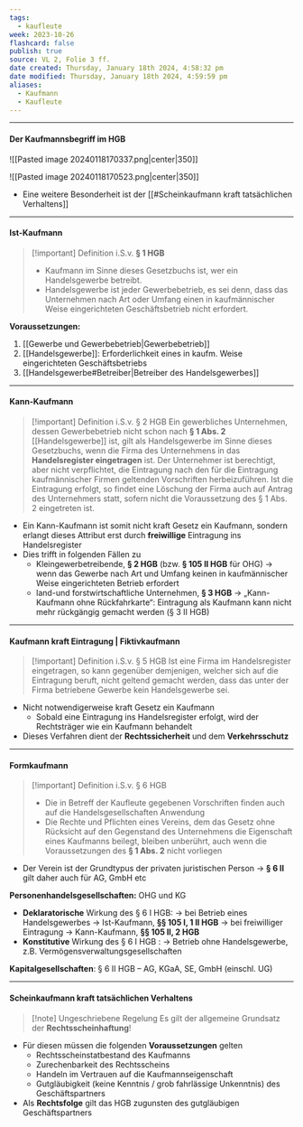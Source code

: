 ```yaml
---
tags:
  - kaufleute
week: 2023-10-26
flashcard: false
publish: true
source: VL 2, Folie 3 ff.
date created: Thursday, January 18th 2024, 4:58:32 pm
date modified: Thursday, January 18th 2024, 4:59:59 pm
aliases:
  - Kaufmann
  - Kaufleute
---
```

***
#### Der Kaufmannsbegriff im HGB

![[Pasted image 20240118170337.png|center|350]]

![[Pasted image 20240118170523.png|center|350]]

- Eine weitere Besonderheit ist der [[#Scheinkaufmann kraft tatsächlichen Verhaltens]]

***
#### Ist-Kaufmann

> [!important] Definition i.S.v. **§ 1 HGB**
> - Kaufmann im Sinne dieses Gesetzbuchs ist, wer ein Handelsgewerbe betreibt.
> - Handelsgewerbe ist jeder Gewerbebetrieb, es sei denn, dass das Unternehmen nach Art oder Umfang einen in kaufmännischer Weise eingerichteten Geschäftsbetrieb nicht erfordert.

**Voraussetzungen:**

1. [[Gewerbe und Gewerbebetrieb|Gewerbebetrieb]]
2. [[Handelsgewerbe]]: Erforderlichkeit eines in kaufm. Weise eingerichteten Geschäftsbetriebs
3. [[Handelsgewerbe#Betreiber|Betreiber des Handelsgewerbes]]

***
#### Kann-Kaufmann

> [!important] Definition i.S.v. § 2 HGB 
> Ein gewerbliches Unternehmen, dessen Gewerbebetrieb nicht schon nach **§ 1 Abs. 2** [[Handelsgewerbe]] ist, gilt als Handelsgewerbe im Sinne dieses Gesetzbuchs, wenn die Firma des Unternehmens in das **Handelsregister eingetragen** ist. Der Unternehmer ist berechtigt, aber nicht verpflichtet, die Eintragung nach den für die Eintragung kaufmännischer Firmen geltenden Vorschriften herbeizuführen. Ist die Eintragung erfolgt, so findet eine Löschung der Firma auch auf Antrag des Unternehmers statt, sofern nicht die Voraussetzung des § 1 Abs. 2 eingetreten ist.

- Ein Kann-Kaufmann ist somit nicht kraft Gesetz ein Kaufmann, sondern erlangt dieses Attribut erst durch **freiwillige** Eintragung ins Handelsregister
- Dies trifft in folgenden Fällen zu
	- Kleingewerbetreibende, **§ 2 HGB** (bzw. **§ 105 II HGB** für OHG)
		→ wenn das Gewerbe nach Art und Umfang keinen in kaufmännischer Weise eingerichteten Betrieb erfordert
	- land-und forstwirtschaftliche Unternehmen, **§ 3 HGB**
		→ „Kann-Kaufmann ohne Rückfahrkarte“: Eintragung als Kaufmann kann nicht mehr rückgängig gemacht werden (§ 3 II HGB)

***
#### Kaufmann kraft Eintragung | Fiktivkaufmann

> [!important] Definition i.S.v. § 5 HGB 
> Ist eine Firma im Handelsregister eingetragen, so kann gegenüber demjenigen, welcher sich auf die Eintragung beruft, nicht geltend gemacht werden, dass das unter der Firma betriebene Gewerbe kein Handelsgewerbe sei.

- Nicht notwendigerweise kraft Gesetz ein Kaufmann
	- Sobald eine Eintragung ins Handelsregister erfolgt, wird der Rechtsträger wie ein Kaufmann behandelt
- Dieses Verfahren dient der **Rechtssicherheit** und dem **Verkehrsschutz**

***
#### Formkaufmann

> [!important] Definition i.S.v. § 6 HGB 
> - Die in Betreff der Kaufleute gegebenen Vorschriften finden auch auf die Handelsgesellschaften Anwendung
> - Die Rechte und Pflichten eines Vereins, dem das Gesetz ohne Rücksicht auf den Gegenstand des Unternehmens die Eigenschaft eines Kaufmanns beilegt, bleiben unberührt, auch wenn die Voraussetzungen des **§ 1 Abs. 2** nicht vorliegen

- Der Verein ist der Grundtypus der privaten juristischen Person $\longrightarrow$ **§ 6 II** gilt daher auch für AG, GmbH etc

**Personenhandelsgesellschaften:** OHG und KG

- **Deklaratorische** Wirkung des § 6 I HGB:
	→ bei Betrieb eines Handelsgewerbes $\longrightarrow$ Ist-Kaufmann, **§§ 105 I, 1 II HGB**
	→ bei freiwilliger Eintragung $\longrightarrow$ Kann-Kaufmann, **§§ 105 II, 2 HGB**
- **Konstitutive** Wirkung des § 6 I HGB :
	→ Betrieb ohne Handelsgewerbe, z.B. Vermögensverwaltungsgesellschaften

**Kapitalgesellschaften**: § 6 II HGB – AG, KGaA, SE, GmbH (einschl. UG)

***
#### Scheinkaufmann kraft tatsächlichen Verhaltens

> [!note] Ungeschriebene Regelung 
> Es gilt der allgemeine Grundsatz der **Rechtsscheinhaftung**!

- Für diesen müssen die folgenden **Voraussetzungen** gelten
	- Rechtsscheinstatbestand des Kaufmanns
	- Zurechenbarkeit des Rechtsscheins
	- Handeln im Vertrauen auf die Kaufmannseigenschaft
	- Gutgläubigkeit (keine Kenntnis / grob fahrlässige Unkenntnis) des Geschäftspartners
- Als **Rechtsfolge** gilt das HGB zugunsten des gutgläubigen Geschäftspartners

